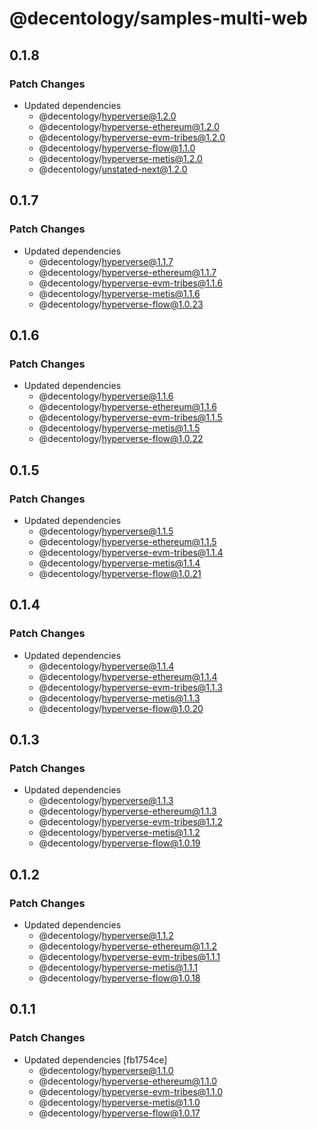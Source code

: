 # @decentology/samples-multi-web

## 0.1.8

### Patch Changes

-   Updated dependencies
    -   @decentology/hyperverse@1.2.0
    -   @decentology/hyperverse-ethereum@1.2.0
    -   @decentology/hyperverse-evm-tribes@1.2.0
    -   @decentology/hyperverse-flow@1.1.0
    -   @decentology/hyperverse-metis@1.2.0
    -   @decentology/unstated-next@1.2.0

## 0.1.7

### Patch Changes

-   Updated dependencies
    -   @decentology/hyperverse@1.1.7
    -   @decentology/hyperverse-ethereum@1.1.7
    -   @decentology/hyperverse-evm-tribes@1.1.6
    -   @decentology/hyperverse-metis@1.1.6
    -   @decentology/hyperverse-flow@1.0.23

## 0.1.6

### Patch Changes

-   Updated dependencies
    -   @decentology/hyperverse@1.1.6
    -   @decentology/hyperverse-ethereum@1.1.6
    -   @decentology/hyperverse-evm-tribes@1.1.5
    -   @decentology/hyperverse-metis@1.1.5
    -   @decentology/hyperverse-flow@1.0.22

## 0.1.5

### Patch Changes

-   Updated dependencies
    -   @decentology/hyperverse@1.1.5
    -   @decentology/hyperverse-ethereum@1.1.5
    -   @decentology/hyperverse-evm-tribes@1.1.4
    -   @decentology/hyperverse-metis@1.1.4
    -   @decentology/hyperverse-flow@1.0.21

## 0.1.4

### Patch Changes

-   Updated dependencies
    -   @decentology/hyperverse@1.1.4
    -   @decentology/hyperverse-ethereum@1.1.4
    -   @decentology/hyperverse-evm-tribes@1.1.3
    -   @decentology/hyperverse-metis@1.1.3
    -   @decentology/hyperverse-flow@1.0.20

## 0.1.3

### Patch Changes

-   Updated dependencies
    -   @decentology/hyperverse@1.1.3
    -   @decentology/hyperverse-ethereum@1.1.3
    -   @decentology/hyperverse-evm-tribes@1.1.2
    -   @decentology/hyperverse-metis@1.1.2
    -   @decentology/hyperverse-flow@1.0.19

## 0.1.2

### Patch Changes

-   Updated dependencies
    -   @decentology/hyperverse@1.1.2
    -   @decentology/hyperverse-ethereum@1.1.2
    -   @decentology/hyperverse-evm-tribes@1.1.1
    -   @decentology/hyperverse-metis@1.1.1
    -   @decentology/hyperverse-flow@1.0.18

## 0.1.1

### Patch Changes

-   Updated dependencies [fb1754ce]
    -   @decentology/hyperverse@1.1.0
    -   @decentology/hyperverse-ethereum@1.1.0
    -   @decentology/hyperverse-evm-tribes@1.1.0
    -   @decentology/hyperverse-metis@1.1.0
    -   @decentology/hyperverse-flow@1.0.17
